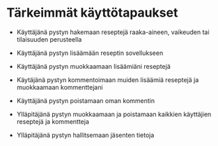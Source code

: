 # Tärkeimmät käyttötapaukset

- Käyttäjänä pystyn hakemaan reseptejä raaka-aineen, vaikeuden tai tilaisuuden perusteella
- Käyttäjänä pystyn lisäämään reseptin sovellukseen
- Käyttäjänä pystyn muokkaamaan lisäämiäni reseptejä
- Käytäjänä pystyn kommentoimaan muiden lisäämiä reseptejä ja muokkaamaan kommenttejani
- Käyttäjänä pystyn poistamaan oman kommentin

- Ylläpitäjänä pystyn muokkaamaan ja poistamaan kaikkien käyttäjien reseptejä ja kommentteja
- Ylläpitäjänä pystyn hallitsemaan jäsenten tietoja
